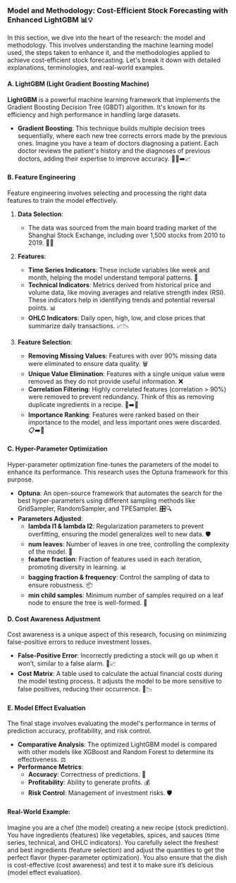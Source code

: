 ### Model and Methodology: Cost-Efficient Stock Forecasting with Enhanced LightGBM 📊💡

In this section, we dive into the heart of the research: the model and methodology. This involves understanding the machine learning model used, the steps taken to enhance it, and the methodologies applied to achieve cost-efficient stock forecasting. Let's break it down with detailed explanations, terminologies, and real-world examples.

#### A. LightGBM (Light Gradient Boosting Machine)

**LightGBM** is a powerful machine learning framework that implements the Gradient Boosting Decision Tree (GBDT) algorithm. It's known for its efficiency and high performance in handling large datasets.

- **Gradient Boosting**: This technique builds multiple decision trees sequentially, where each new tree corrects errors made by the previous ones. Imagine you have a team of doctors diagnosing a patient. Each doctor reviews the patient's history and the diagnoses of previous doctors, adding their expertise to improve accuracy. 🌳🌳➡️📈

#### B. Feature Engineering

Feature engineering involves selecting and processing the right data features to train the model effectively.

1. **Data Selection**:
   - The data was sourced from the main board trading market of the Shanghai Stock Exchange, including over 1,500 stocks from 2010 to 2019. 📅🏦
   
2. **Features**:
   - **Time Series Indicators**: These include variables like week and month, helping the model understand temporal patterns. 📆
   - **Technical Indicators**: Metrics derived from historical price and volume data, like moving averages and relative strength index (RSI). These indicators help in identifying trends and potential reversal points. 📊
   - **OHLC Indicators**: Daily open, high, low, and close prices that summarize daily transactions. 📈📉

3. **Feature Selection**:
   - **Removing Missing Values**: Features with over 90% missing data were eliminated to ensure data quality. 🗑️
   - **Unique Value Elimination**: Features with a single unique value were removed as they do not provide useful information. ❌
   - **Correlation Filtering**: Highly correlated features (correlation > 90%) were removed to prevent redundancy. Think of this as removing duplicate ingredients in a recipe. 🍲➡️🌟
   - **Importance Ranking**: Features were ranked based on their importance to the model, and less important ones were discarded. 📋➡️🚀

#### C. Hyper-Parameter Optimization

Hyper-parameter optimization fine-tunes the parameters of the model to enhance its performance. This research uses the Optuna framework for this purpose.

- **Optuna**: An open-source framework that automates the search for the best hyper-parameters using different sampling methods like GridSampler, RandomSampler, and TPESampler. 🎛️🔍
- **Parameters Adjusted**:
  - **lambda l1 & lambda l2**: Regularization parameters to prevent overfitting, ensuring the model generalizes well to new data. 🛡️
  - **num leaves**: Number of leaves in one tree, controlling the complexity of the model. 🍃
  - **feature fraction**: Fraction of features used in each iteration, promoting diversity in learning. 📊
  - **bagging fraction & frequency**: Control the sampling of data to ensure robustness. 📦
  - **min child samples**: Minimum number of samples required on a leaf node to ensure the tree is well-formed. 🌱

#### D. Cost Awareness Adjustment

Cost awareness is a unique aspect of this research, focusing on minimizing false-positive errors to reduce investment losses.

- **False-Positive Error**: Incorrectly predicting a stock will go up when it won’t, similar to a false alarm. 🚫📈
- **Cost Matrix**: A table used to calculate the actual financial costs during the model testing process. It adjusts the model to be more sensitive to false positives, reducing their occurrence. 💸📉

#### E. Model Effect Evaluation

The final stage involves evaluating the model's performance in terms of prediction accuracy, profitability, and risk control.

- **Comparative Analysis**: The optimized LightGBM model is compared with other models like XGBoost and Random Forest to determine its effectiveness. ⚖️
- **Performance Metrics**:
  - **Accuracy**: Correctness of predictions. 🎯
  - **Profitability**: Ability to generate profits. 💰
  - **Risk Control**: Management of investment risks. 🛡️

#### Real-World Example:

Imagine you are a chef (the model) creating a new recipe (stock prediction). You have ingredients (features) like vegetables, spices, and sauces (time series, technical, and OHLC indicators). You carefully select the freshest and best ingredients (feature selection) and adjust the quantities to get the perfect flavor (hyper-parameter optimization). You also ensure that the dish is cost-effective (cost awareness) and test it to make sure it’s delicious (model effect evaluation).
